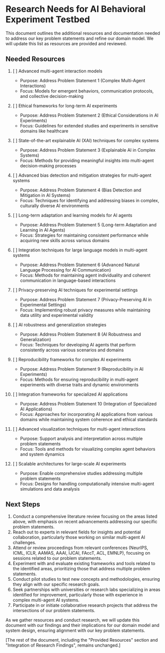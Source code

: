 # Research Needs for AI Behavioral Experiment Testbed

This document outlines the additional resources and documentation needed to address our key problem statements and refine our domain model. We will update this list as resources are provided and reviewed.

## Needed Resources

1. [ ] Advanced multi-agent interaction models
   - Purpose: Address Problem Statement 1 (Complex Multi-Agent Interactions)
   - Focus: Models for emergent behaviors, communication protocols, and collective decision-making

2. [ ] Ethical frameworks for long-term AI experiments
   - Purpose: Address Problem Statement 2 (Ethical Considerations in AI Experiments)
   - Focus: Guidelines for extended studies and experiments in sensitive domains like healthcare

3. [ ] State-of-the-art explainable AI (XAI) techniques for complex systems
   - Purpose: Address Problem Statement 3 (Explainable AI in Complex Systems)
   - Focus: Methods for providing meaningful insights into multi-agent decision-making processes

4. [ ] Advanced bias detection and mitigation strategies for multi-agent systems
   - Purpose: Address Problem Statement 4 (Bias Detection and Mitigation in AI Systems)
   - Focus: Techniques for identifying and addressing biases in complex, culturally diverse AI environments

5. [ ] Long-term adaptation and learning models for AI agents
   - Purpose: Address Problem Statement 5 (Long-term Adaptation and Learning in AI Agents)
   - Focus: Strategies for maintaining consistent performance while acquiring new skills across various domains

6. [ ] Integration techniques for large language models in multi-agent systems
   - Purpose: Address Problem Statement 6 (Advanced Natural Language Processing for AI Communication)
   - Focus: Methods for maintaining agent individuality and coherent communication in language-based interactions

7. [ ] Privacy-preserving AI techniques for experimental settings
   - Purpose: Address Problem Statement 7 (Privacy-Preserving AI in Experimental Settings)
   - Focus: Implementing robust privacy measures while maintaining data utility and experimental validity

8. [ ] AI robustness and generalization strategies
   - Purpose: Address Problem Statement 8 (AI Robustness and Generalization)
   - Focus: Techniques for developing AI agents that perform consistently across various scenarios and domains

9. [ ] Reproducibility frameworks for complex AI experiments
   - Purpose: Address Problem Statement 9 (Reproducibility in AI Experiments)
   - Focus: Methods for ensuring reproducibility in multi-agent experiments with diverse traits and dynamic environments

10. [ ] Integration frameworks for specialized AI applications
    - Purpose: Address Problem Statement 10 (Integration of Specialized AI Applications)
    - Focus: Approaches for incorporating AI applications from various domains while maintaining system coherence and ethical standards

11. [ ] Advanced visualization techniques for multi-agent interactions
    - Purpose: Support analysis and interpretation across multiple problem statements
    - Focus: Tools and methods for visualizing complex agent behaviors and system dynamics

12. [ ] Scalable architectures for large-scale AI experiments
    - Purpose: Enable comprehensive studies addressing multiple problem statements
    - Focus: Designs for handling computationally intensive multi-agent simulations and data analysis

## Next Steps

1. Conduct a comprehensive literature review focusing on the areas listed above, with emphasis on recent advancements addressing our specific problem statements.
2. Reach out to experts in relevant fields for insights and potential collaboration, particularly those working on similar multi-agent AI challenges.
3. Attend or review proceedings from relevant conferences (NeurIPS, ICML, ICLR, AAMAS, AAAI, IJCAI, FAccT, ACL, EMNLP), focusing on sessions related to our problem statements.
4. Experiment with and evaluate existing frameworks and tools related to the identified areas, prioritizing those that address multiple problem statements.
5. Conduct pilot studies to test new concepts and methodologies, ensuring they align with our specific research goals.
6. Seek partnerships with universities or research labs specializing in areas identified for improvement, particularly those with experience in complex multi-agent AI systems.
7. Participate in or initiate collaborative research projects that address the intersections of our problem statements.

As we gather resources and conduct research, we will update this document with our findings and their implications for our domain model and system design, ensuring alignment with our key problem statements.

[The rest of the document, including the "Provided Resources" section and "Integration of Research Findings", remains unchanged.]
